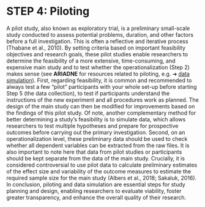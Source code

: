 # STEP 4: Piloting

A pilot study, also known as exploratory trial, is a preliminary small-scale study conducted to assess potential problems, duration, and other factors before a full investigation. This is often a reflective and iterative process (Thabane et al., 2010). By setting criteria based on important feasibility objectives and research goals, these pilot studies enable researchers to determine the feasibility of a more extensive, time-consuming, and expensive main study and to test whether the operationalization (Step 2) makes sense (see **ARIADNE** for resources related to piloting, e.g. ➜ [data simulation](https://gretel.ai/blog/data-simulation#:~:text=Data%20simulation%20is%20the%20process,predict%20events%20and%20validate%20models.)). First, regarding feasibility, it is common and recommended to always test a few “pilot” participants with your whole set-up before starting Step 5 (the data collection), to test if participants understand the instructions of the new experiment and all procedures work as planned. The design of the main study can then be modified for improvements based on the findings of this pilot study. Of note, another complementary method for better determining a study’s feasibility is to simulate data, which allows researchers to test multiple hypotheses and prepare for prospective outcomes before carrying out the primary investigation. Second, on an operationalization level, these preliminary data should be used to check whether all dependent variables can be extracted from the raw files. It is also important to note here that data from pilot studies or participants should be kept separate from the data of the main study. Crucially, it is considered controversial to use pilot data to calculate preliminary estimates of the effect size and variability of the outcome measures to estimate the required sample size for the main study (Albers et al., 2018; Sakaluk, 2016). In conclusion, piloting and data simulation are essential steps for study planning and design, enabling researchers to evaluate viability, foster greater transparency, and enhance the overall quality of their research.
